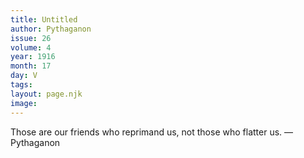 ```yaml
---
title: Untitled
author: Pythaganon
issue: 26
volume: 4
year: 1916
month: 17
day: V
tags:
layout: page.njk
image:
---
```

Those are our friends who reprimand us, not those who flatter us.    —Pythaganon      




